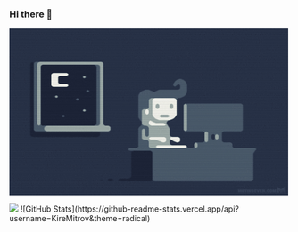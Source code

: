 ### Hi there 👋

<!--
**KireMitrov/KireMitrov** is a ✨ _special_ ✨ repository because its `README.md` (this file) appears on your GitHub profile.

Here are some ideas to get you started:

- 🔭 I’m currently working on ...
- 🌱 I’m currently learning ...
- 👯 I’m looking to collaborate on ...
- 🤔 I’m looking for help with ...
- 💬 Ask me about ...
- 📫 How to reach me: ...
- 😄 Pronouns: ...
- ⚡ Fun fact: ...
-->
<p><img align="center" src="https://github.com/KireMitrov/KireMitrov/blob/main/coding.gif" width="500" height="300"></p>
<img src="https://github-readme-stats.vercel.app/api?username=KireMitrov&theme=radical" >
![GitHub Stats](https://github-readme-stats.vercel.app/api?username=KireMitrov&theme=radical)
